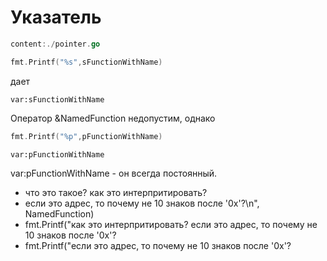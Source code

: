 # Указатель

```go
content:./pointer.go
```

```go
fmt.Printf("%s",sFunctionWithName)
```

дает

```text
var:sFunctionWithName
```

Оператор &NamedFunction недопустим, однако

```go
fmt.Printf("%p",pFunctionWithName)
```

```text
var:pFunctionWithName 
```

var:pFunctionWithName - он всегда постоянный.

* что это такое? как это интерпритировать?
* если это адрес, то почему не 10 знаков после '0x'?\n", NamedFunction)  
* fmt.Printf("как это интерпритировать? если это адрес, то почему не 10 знаков после '0x'?
* fmt.Printf("если это адрес, то почему не 10 знаков после '0x'?
